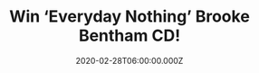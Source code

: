 ---
campaign-uuid: "c-4f35c95c-6ecd-4cfa-b354-b79bc23ac2fe"
type: "Competition"
category: "Music"
date: "2020-02-28T06:00:00.000Z"
end-date: "2020-03-28T23:59:00.000Z"
disable-form: false
is_promoted: false
has_entry_page: true
title: "Win ‘Everyday Nothing’ Brooke Bentham CD!"
competition-description: "<p>We are giving away the debut album from Brooke Bentham\
  \ 'Everyday Nothing’. This brand new studio album follows two EPs of music shored\
  \ up by intense reflection which has earned the 23 year old many admirers and a\
  \ rapidly growing fanbase. The young singer/songwriter writes sharp and eloquent\
  \ songs about her experiences as she understands them, using words and music to\
  \ resolve and record the tensions of young adulthood.</p>\n<p>Want to know her better?\
  \ Click below for a chance to win.</p>\n"
hero-header: "Win ‘Everyday Nothing’ Brooke Bentham CD!"
terms-confirmation: "N/A"
banner-img: "https://assets.expresslyapp.com/asset-223d41b5-7cc9-4646-ba80-b725b8990bf4.jpg"
logo-left-href: "aaa.nme.com"
logo-left-image: "https://assets.expresslyapp.com/asset-ce9e0a06-0a6e-43ce-b777-ff11cb500066.jpg"
logo-left-title: "NME AAA"
bg-image-hero: "https://assets.expresslyapp.com/asset-8c010b70-cd29-471a-b961-d902fc1c9370.jpg"
bg-image-first: "https://assets.expresslyapp.com/asset-29d121a0-375d-4163-927b-be9622ff1a18.jpg"
section1-content: "<p>The debut album from Brooke Bentham 'Everyday Nothing' follows\
  \ two EPs of music shored up by intense reflection which has earned the 23 year\
  \ old many admirers and a rapidly growing fanbase. The young singer/songwriter writes\
  \ sharp and eloquent songs about her experiences as she understands them, using\
  \ words and music to resolve and record the tensions of young adulthood.</p>\n<p>Brooke's\
  \ raw and emotive sound already has gained her serious plaudits from the press.\
  \ If you want to know her better, think no more and enter below for a chance to\
  \ win her new album now.</p>\n<p>Good luck!</p>\n"
entry-title: "Win ‘Everyday Nothing’ Brooke Bentham CD!"
entry-content: "<p>Enter the draw to win Everyday Nothing’ Brooke Bentham CD  by completing\
  \ the form below before 23:59 on the 28th of March 2020.</p>\n"
has-winner: false
prize-description: "‘Everyday Nothing’ Brooke Bentham CD!"
special-conditions: "Multiple entries are allowed up to one every day.\r\n\r\nThis\
  \ competition is also available on: https://club.expressly.io/competitions/everyday-nothing-brooke"
country-restrictions:
- "GB"
---